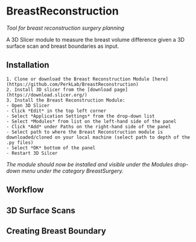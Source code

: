 # BreastReconstruction
*Tool for breast reconstruction surgery planning*

A 3D Slicer module to measure the breast volume difference given a 3D surface scan and breast boundaries as input.

## Installation
    1. Clone or download the Breast Reconstruction Module [here](https://github.com/PerkLab/BreastReconstruction)
    2. Install 3D slicer from the [download page](https://download.slicer.org/)
    3. Install the Breast Reconstruction Module: 
    - Open 3D Slicer
    - Click *Edit* in the top left corner 
    - Select *Application Settings* from the drop-down list
    - Select *Modules* from list on the left-hand side of the panel
    - Click *Add* under Paths on the right-hand side of the panel
    - Select path to where the Breast Reconstruction module is downloaded/cloned on your local machine (select path to depth of the .py files)
    - Select *OK* bottom of the panel
    - Restart 3D Silcer 
    
*The module should now be installed and visible under the Modules drop-down menu under the category BreastSurgery.* 
  
## Workflow

## 3D Surface Scans 

## Creating Breast Boundary 


